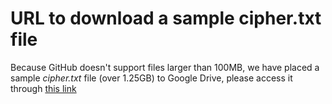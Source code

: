 # URL to download a sample cipher.txt file

Because GitHub doesn't support files larger than 100MB, we have placed a sample *cipher.txt* file (over 1.25GB) to Google Drive, please access it through [this link](https://drive.google.com/file/d/1dZqHu32f2WDMtPZZ8kYIZU9MHGWbEf68/view?usp=share_link)
